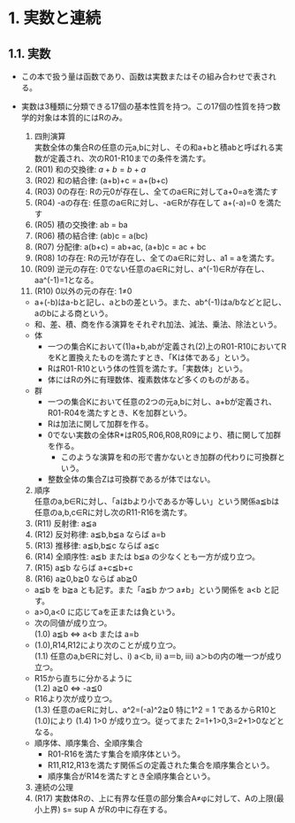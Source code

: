 
# 1. 実数と連続

## 1.1. 実数

* この本で扱う量は函数であり、函数は実数またはその組み合わせで表される。
* 実数は3種類に分類できる17個の基本性質を持つ。この17個の性質を持つ数学的対象は本質的にはRのみ。
  1. 四則演算  
  実数全体の集合Rの任意の元a,bに対し、その和a+bと積abと呼ばれる実数が定義され、次のR01-R10までの条件を満たす。
    1.  (R01) 和の交換律: $a+b = b+a$
    2.  (R02) 和の結合律: (a+b)+c = a+(b+c)
    3.  (R03) 0の存在: Rの元0が存在し、全てのa∈Rに対してa+0=aを満たす
    4.  (R04) -aの存在: 任意のa∈Rに対し、-a∈Rが存在して a+(-a)=0 を満たす
    5.  (R05) 積の交換律: ab = ba
    6.  (R06) 積の結合律: (ab)c = a(bc)
    7.  (R07) 分配律: a(b+c) = ab+ac, (a+b)c = ac + bc
    8.  (R08) 1の存在: Rの元1が存在し、全てのa∈Rに対し、a1 = aを満たす。
    9.  (R09) 逆元の存在: 0でない任意のa∈Rに対し、a^(-1)∈Rが存在し、aa^(-1)=1となる。
    10. (R10) 0以外の元の存在: 1≠0
    
    * a+(-b)はa-bと記し、aとbの差という。また、ab^(-1)はa/bなどと記し、aのbによる商という。
    * 和、差、積、商を作る演算をそれぞれ加法、減法、乗法、除法という。
    * 体
      - 一つの集合Kにおいて(1)a+b,abが定義され(2)上のR01-R10においてRをKと置換えたものを満たすとき、「Kは体である」という。
      - RはR01-R10という体の性質を満たす。「実数体」という。
      - 体にはRの外に有理数体、複素数体など多くのものがある。
    * 群
      - 一つの集合Kにおいて任意の2つの元a,bに対し、a+bが定義され、R01-R04を満たすとき、Kを加群という。
      - Rは加法に関して加群を作る。
      - 0でない実数の全体R*はR05,R06,R08,R09により、積に関して加群を作る。
        + このような演算を和の形で書かないとき加群の代わりに可換群という。
      - 整数全体の集合Zは可換群であるが体ではない。

  2. 順序  
  任意のa,b∈Rに対し、「aはbより小であるか等しい」という関係a≦bは任意のa,b,c∈Rに対し次のR11-R16を満たす。
    1. (R11) 反射律: a≦a
    2. (R12) 反対称律: a≦b,b≦a ならば a=b
    3. (R13) 推移律: a≦b,b≦c ならば a≦c
    4. (R14) 全順序性: a≦b または b≦a の少なくとも一方が成り立つ。
    5. (R15) a≦b ならば a+c≦b+c
    6. (R16) a≧0,b≧0 ならば ab≧0

    * a≦b を b≧a とも記す。また「a≦b かつ a≠b」という関係を a<b と記す。
    * a>0,a<0 に応じてaを正または負という。
    * 次の同値が成り立つ。  
      (1.0) a≦b ⇔ a<b または a=b
    * (1.0),R14,R12により次のことが成り立つ。  
      (1.1) 任意のa,b∈Rに対し、i) a＜b, ii) a＝b, iii) a＞bの内の唯一つが成り立つ。
    * R15から直ちに分かるように  
      (1.2) a≧0 ⇔ -a≦0
    * R16より次が成り立つ。  
      (1.3) 任意のa∈Rに対し、a^2=(-a)^2≧0
      特に1^2 = 1 であるからR10と(1.0)により
      (1.4) 1>0
      が成り立つ。従ってまた 2=1+1>0,3=2+1>0などとなる。
    * 順序体、順序集合、全順序集合
      - R01-R16を満たす集合を順序体という。
      - R11,R12,R13を満たす関係≦の定義された集合を順序集合という。
      - 順序集合がR14を満たすとき全順序集合という。
  3. 連続の公理
    1. (R17) 実数体Rの、上に有界な任意の部分集合A≠φに対して、Aの上限(最小上界) s= sup A がRの中に存在する。

